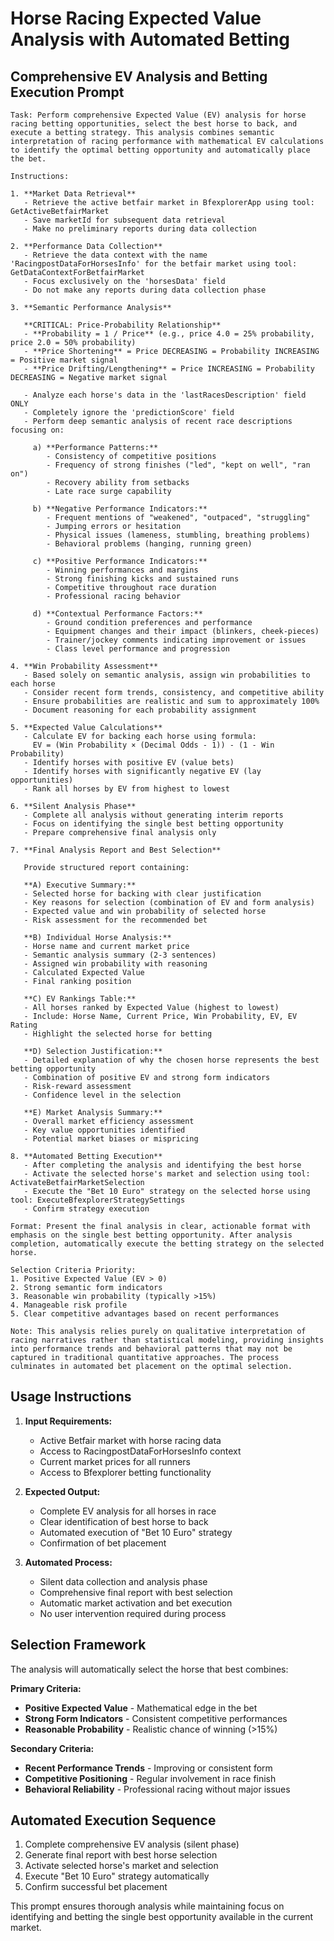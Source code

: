 # Horse Racing Expected Value Analysis with Automated Betting

## Comprehensive EV Analysis and Betting Execution Prompt

```
Task: Perform comprehensive Expected Value (EV) analysis for horse racing betting opportunities, select the best horse to back, and execute a betting strategy. This analysis combines semantic interpretation of racing performance with mathematical EV calculations to identify the optimal betting opportunity and automatically place the bet.

Instructions:

1. **Market Data Retrieval**
   - Retrieve the active betfair market in BfexplorerApp using tool: GetActiveBetfairMarket
   - Save marketId for subsequent data retrieval
   - Make no preliminary reports during data collection

2. **Performance Data Collection**
   - Retrieve the data context with the name 'RacingpostDataForHorsesInfo' for the betfair market using tool: GetDataContextForBetfairMarket
   - Focus exclusively on the 'horsesData' field
   - Do not make any reports during data collection phase

3. **Semantic Performance Analysis**

   **CRITICAL: Price-Probability Relationship**
   - **Probability = 1 / Price** (e.g., price 4.0 = 25% probability, price 2.0 = 50% probability)
   - **Price Shortening** = Price DECREASING = Probability INCREASING = Positive market signal
   - **Price Drifting/Lengthening** = Price INCREASING = Probability DECREASING = Negative market signal

   - Analyze each horse's data in the 'lastRacesDescription' field ONLY
   - Completely ignore the 'predictionScore' field
   - Perform deep semantic analysis of recent race descriptions focusing on:
     
     a) **Performance Patterns:**
        - Consistency of competitive positions
        - Frequency of strong finishes ("led", "kept on well", "ran on")
        - Recovery ability from setbacks
        - Late race surge capability
     
     b) **Negative Performance Indicators:**
        - Frequent mentions of "weakened", "outpaced", "struggling"
        - Jumping errors or hesitation
        - Physical issues (lameness, stumbling, breathing problems)
        - Behavioral problems (hanging, running green)
     
     c) **Positive Performance Indicators:**
        - Winning performances and margins
        - Strong finishing kicks and sustained runs
        - Competitive throughout race duration
        - Professional racing behavior
     
     d) **Contextual Performance Factors:**
        - Ground condition preferences and performance
        - Equipment changes and their impact (blinkers, cheek-pieces)
        - Trainer/jockey comments indicating improvement or issues
        - Class level performance and progression

4. **Win Probability Assessment**
   - Based solely on semantic analysis, assign win probabilities to each horse
   - Consider recent form trends, consistency, and competitive ability
   - Ensure probabilities are realistic and sum to approximately 100%
   - Document reasoning for each probability assignment

5. **Expected Value Calculations**
   - Calculate EV for backing each horse using formula:
     EV = (Win Probability × (Decimal Odds - 1)) - (1 - Win Probability)
   - Identify horses with positive EV (value bets)
   - Identify horses with significantly negative EV (lay opportunities)
   - Rank all horses by EV from highest to lowest

6. **Silent Analysis Phase**
   - Complete all analysis without generating interim reports
   - Focus on identifying the single best betting opportunity
   - Prepare comprehensive final analysis only

7. **Final Analysis Report and Best Selection**

   Provide structured report containing:

   **A) Executive Summary:**
   - Selected horse for backing with clear justification
   - Key reasons for selection (combination of EV and form analysis)
   - Expected value and win probability of selected horse
   - Risk assessment for the recommended bet

   **B) Individual Horse Analysis:**
   - Horse name and current market price
   - Semantic analysis summary (2-3 sentences)
   - Assigned win probability with reasoning
   - Calculated Expected Value
   - Final ranking position

   **C) EV Rankings Table:**
   - All horses ranked by Expected Value (highest to lowest)
   - Include: Horse Name, Current Price, Win Probability, EV, EV Rating
   - Highlight the selected horse for betting

   **D) Selection Justification:**
   - Detailed explanation of why the chosen horse represents the best betting opportunity
   - Combination of positive EV and strong form indicators
   - Risk-reward assessment
   - Confidence level in the selection

   **E) Market Analysis Summary:**
   - Overall market efficiency assessment
   - Key value opportunities identified
   - Potential market biases or mispricing

8. **Automated Betting Execution**
   - After completing the analysis and identifying the best horse
   - Activate the selected horse's market and selection using tool: ActivateBetfairMarketSelection
   - Execute the "Bet 10 Euro" strategy on the selected horse using tool: ExecuteBfexplorerStrategySettings
   - Confirm strategy execution

Format: Present the final analysis in clear, actionable format with emphasis on the single best betting opportunity. After analysis completion, automatically execute the betting strategy on the selected horse.

Selection Criteria Priority:
1. Positive Expected Value (EV > 0)
2. Strong semantic form indicators
3. Reasonable win probability (typically >15%)
4. Manageable risk profile
5. Clear competitive advantages based on recent performances

Note: This analysis relies purely on qualitative interpretation of racing narratives rather than statistical modeling, providing insights into performance trends and behavioral patterns that may not be captured in traditional quantitative approaches. The process culminates in automated bet placement on the optimal selection.
```

## Usage Instructions

1. **Input Requirements:**
   - Active Betfair market with horse racing data
   - Access to RacingpostDataForHorsesInfo context
   - Current market prices for all runners
   - Access to Bfexplorer betting functionality

2. **Expected Output:**
   - Complete EV analysis for all horses in race
   - Clear identification of best horse to back
   - Automated execution of "Bet 10 Euro" strategy
   - Confirmation of bet placement

3. **Automated Process:**
   - Silent data collection and analysis phase
   - Comprehensive final report with best selection
   - Automatic market activation and bet execution
   - No user intervention required during process

## Selection Framework

The analysis will automatically select the horse that best combines:

**Primary Criteria:**
- **Positive Expected Value** - Mathematical edge in the bet
- **Strong Form Indicators** - Consistent competitive performances
- **Reasonable Probability** - Realistic chance of winning (>15%)

**Secondary Criteria:**
- **Recent Performance Trends** - Improving or consistent form
- **Competitive Positioning** - Regular involvement in race finish
- **Behavioral Reliability** - Professional racing without major issues

## Automated Execution Sequence

1. Complete comprehensive EV analysis (silent phase)
2. Generate final report with best horse selection
3. Activate selected horse's market and selection
4. Execute "Bet 10 Euro" strategy automatically
5. Confirm successful bet placement

This prompt ensures thorough analysis while maintaining focus on identifying and betting the single best opportunity available in the current market.
